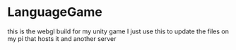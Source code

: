 # LanguageGame

this is the webgl build for my unity game
I just use this to update the files on my pi that hosts it and another server
